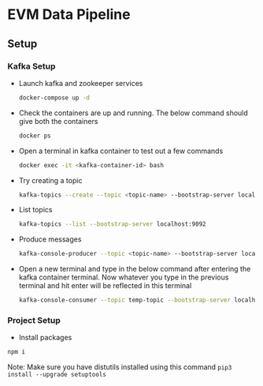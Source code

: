 # EVM Data Pipeline

## Setup

### Kafka Setup

* Launch kafka and zookeeper services

    ```sh
    docker-compose up -d
    ```

* Check the containers are up and running. The below command should give both the containers

    ```sh
    docker ps
    ```

* Open a terminal in kafka container to test out a few commands

    ```sh
    docker exec -it <kafka-container-id> bash
    ```

* Try creating a topic

    ```sh
    kafka-topics --create --topic <topic-name> --bootstrap-server localhost:9092 --partitions 1 --replication-factor 1
    ```

* List topics

    ```sh
    kafka-topics --list --bootstrap-server localhost:9092
    ```

* Produce messages

    ```sh
    kafka-console-producer --topic <topic-name> --bootstrap-server localhost:9092
    ```

* Open a new terminal and type in the below command after entering the kafka container terminal. Now whatever you type in the previous terminal and hit enter will be reflected in this terminal

    ```sh
    kafka-console-consumer --topic temp-topic --bootstrap-server localhost:9092 --from-beginning
    ```


### Project Setup

* Install packages

```sh
npm i
```

Note: Make sure you have distutils installed using this command `pip3 install --upgrade setuptools`
